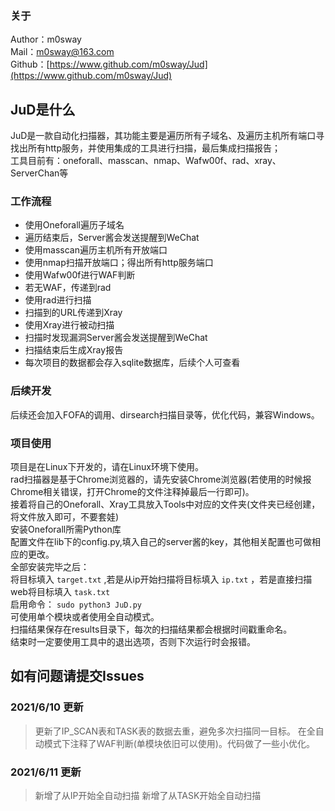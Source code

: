 ### 关于
Author：m0sway<br />Mail：m0sway@163.com<br />Github：[https://www.github.com/m0sway/Jud](https://www.github.com/m0sway/Jud)<br />

## JuD是什么
JuD是一款自动化扫描器，其功能主要是遍历所有子域名、及遍历主机所有端口寻找出所有http服务，并使用集成的工具进行扫描，最后集成扫描报告；<br />工具目前有：oneforall、masscan、nmap、Wafw00f、rad、xray、ServerChan等<br />

### 工作流程

- 使用Oneforall遍历子域名
- 遍历结束后，Server酱会发送提醒到WeChat
- 使用masscan遍历主机所有开放端口
- 使用nmap扫描开放端口；得出所有http服务端口
- 使用Wafw00f进行WAF判断
- 若无WAF，传递到rad
- 使用rad进行扫描
- 扫描到的URL传递到Xray
- 使用Xray进行被动扫描
- 扫描时发现漏洞Server酱会发送提醒到WeChat
- 扫描结束后生成Xray报告
- 每次项目的数据都会存入sqlite数据库，后续个人可查看



### 后续开发
后续还会加入FOFA的调用、dirsearch扫描目录等，优化代码，兼容Windows。<br />

### 项目使用
项目是在Linux下开发的，请在Linux环境下使用。<br />rad扫描器是基于Chrome浏览器的，请先安装Chrome浏览器(若使用的时候报Chrome相关错误，打开Chrome的文件注释掉最后一行即可)。<br />接着将自己的Oneforall、Xray工具放入Tools中对应的文件夹(文件夹已经创建，将文件放入即可，不要套娃)<br />安装Oneforall所需Python库<br />配置文件在lib下的config.py,填入自己的server酱的key，其他相关配置也可做相应的更改。<br />全部安装完毕之后：<br />将目标填入 `target.txt` ,若是从ip开始扫描将目标填入 `ip.txt` ，若是直接扫描web将目标填入 `task.txt` <br />启用命令： `sudo python3 JuD.py`  <br />可使用单个模块或者使用全自动模式。<br />扫描结果保存在results目录下，每次的扫描结果都会根据时间戳重命名。<br />结束时一定要使用工具中的退出选项，否则下次运行时会报错。

## 如有问题请提交Issues

### 2021/6/10 更新
> 更新了IP_SCAN表和TASK表的数据去重，避免多次扫描同一目标。
> 在全自动模式下注释了WAF判断(单模块依旧可以使用)。代码做了一些小优化。

### 2021/6/11 更新
>新增了从IP开始全自动扫描
>新增了从TASK开始全自动扫描
